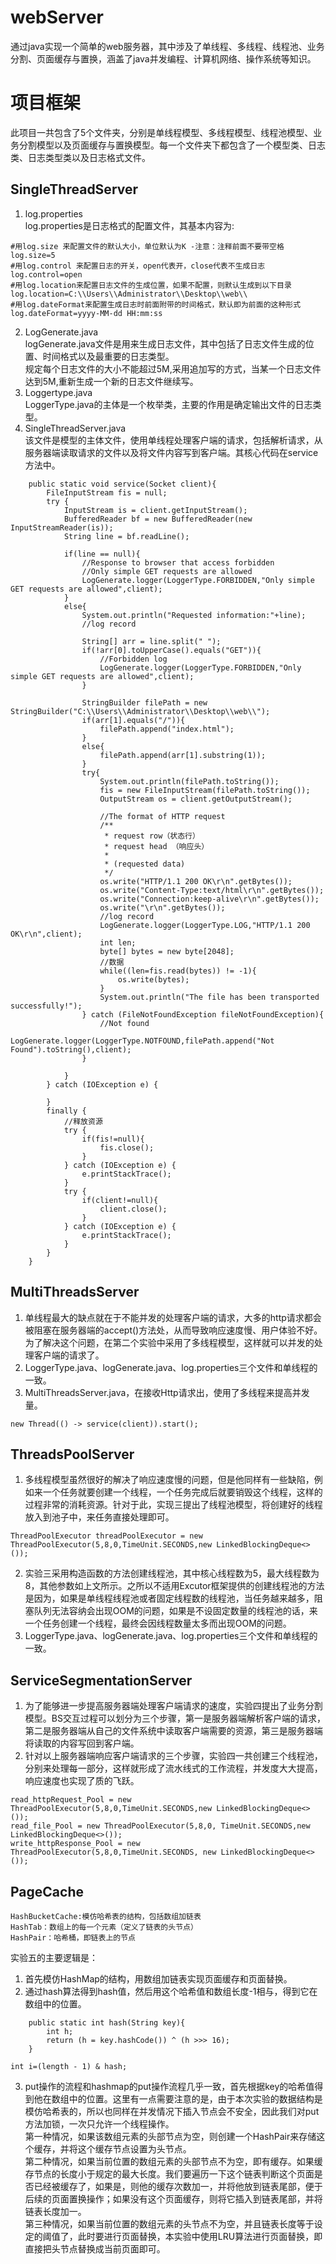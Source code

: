 # webServer
通过java实现一个简单的web服务器，其中涉及了单线程、多线程、线程池、业务分割、页面缓存与置换，涵盖了java并发编程、计算机网络、操作系统等知识。

# 项目框架
此项目一共包含了5个文件夹，分别是单线程模型、多线程模型、线程池模型、业务分割模型以及页面缓存与置换模型。每一个文件夹下都包含了一个模型类、日志类、日志类型类以及日志格式文件。

## SingleThreadServer
1. log.properties  
log.properties是日志格式的配置文件，其基本内容为:
```
#用log.size 来配置文件的默认大小，单位默认为K -注意：注释前面不要带空格
log.size=5
#用log.control 来配置日志的开关，open代表开，close代表不生成日志
log.control=open
#用log.location来配置日志文件的生成位置，如果不配置，则默认生成到以下目录
log.location=C:\\Users\\Administrator\\Desktop\\web\\
#用log.dateFormat来配置生成日志时前面附带的时间格式，默认即为前面的这种形式
log.dateFormat=yyyy-MM-dd HH:mm:ss
```
2. LogGenerate.java  
logGenerate.java文件是用来生成日志文件，其中包括了日志文件生成的位置、时间格式以及最重要的日志类型。  
规定每个日志文件的大小不能超过5M,采用追加写的方式，当某一个日志文件达到5M,重新生成一个新的日志文件继续写。
3. Loggertype.java  
LoggerType.java的主体是一个枚举类，主要的作用是确定输出文件的日志类型。
4. SingleThreadServer.java  
该文件是模型的主体文件，使用单线程处理客户端的请求，包括解析请求，从服务器端读取请求的文件以及将文件内容写到客户端。其核心代码在service方法中。
```
    public static void service(Socket client){
        FileInputStream fis = null;
        try {
            InputStream is = client.getInputStream();
            BufferedReader bf = new BufferedReader(new InputStreamReader(is));
            String line = bf.readLine();

            if(line == null){
                //Response to browser that access forbidden
                //Only simple GET requests are allowed
                LogGenerate.logger(LoggerType.FORBIDDEN,"Only simple GET requests are allowed",client);
            }
            else{
                System.out.println("Requested information:"+line);
                //log record

                String[] arr = line.split(" ");
                if(!arr[0].toUpperCase().equals("GET")){
                    //Forbidden log
                    LogGenerate.logger(LoggerType.FORBIDDEN,"Only simple GET requests are allowed",client);
                }

                StringBuilder filePath = new StringBuilder("C:\\Users\\Administrator\\Desktop\\web\\");
                if(arr[1].equals("/")){
                    filePath.append("index.html");
                }
                else{
                    filePath.append(arr[1].substring(1));
                }
                try{
                    System.out.println(filePath.toString());
                    fis = new FileInputStream(filePath.toString());
                    OutputStream os = client.getOutputStream();

                    //The format of HTTP request
                    /**
                     * request row（状态行）
                     * request head （响应头）
                     *
                     * (requested data)
                     */
                    os.write("HTTP/1.1 200 OK\r\n".getBytes());
                    os.write("Content-Type:text/html\r\n".getBytes());
                    os.write("Connection:keep-alive\r\n".getBytes());
                    os.write("\r\n".getBytes());
                    //log record
                    LogGenerate.logger(LoggerType.LOG,"HTTP/1.1 200 OK\r\n",client);
                    int len;
                    byte[] bytes = new byte[2048];
                    //数据
                    while((len=fis.read(bytes)) != -1){
                        os.write(bytes);
                    }
                    System.out.println("The file has been transported successfully!");
                } catch (FileNotFoundException fileNotFoundException){
                    //Not found
                    LogGenerate.logger(LoggerType.NOTFOUND,filePath.append("Not Found").toString(),client);
                }

            }
        } catch (IOException e) {

        }
        finally {
            //释放资源
            try {
                if(fis!=null){
                    fis.close();
                }
            } catch (IOException e) {
                e.printStackTrace();
            }
            try {
                if(client!=null){
                    client.close();
                }
            } catch (IOException e) {
                e.printStackTrace();
            }
        }
    }
```




## MultiThreadsServer
1. 单线程最大的缺点就在于不能并发的处理客户端的请求，大多的http请求都会被阻塞在服务器端的accept()方法处，从而导致响应速度慢、用户体验不好。为了解决这个问题，在第二个实验中采用了多线程模型，这样就可以并发的处理客户端的请求了。  
2. LoggerType.java、logGenerate.java、log.properties三个文件和单线程的一致。  
3. MultiThreadsServer.java，在接收Http请求出，使用了多线程来提高并发量。
```
new Thread(() -> service(client)).start();
```


## ThreadsPoolServer
1. 多线程模型虽然很好的解决了响应速度慢的问题，但是他同样有一些缺陷，例如来一个任务就要创建一个线程，一个任务完成后就要销毁这个线程，这样的过程非常的消耗资源。针对于此，实现三提出了线程池模型，将创建好的线程放入到池子中，来任务直接处理即可。
```
ThreadPoolExecutor threadPoolExecutor = new ThreadPoolExecutor(5,8,0,TimeUnit.SECONDS,new LinkedBlockingDeque<>());
```
2. 实验三采用构造函数的方法创建线程池，其中核心线程数为5，最大线程数为8，其他参数如上文所示。之所以不适用Excutor框架提供的创建线程池的方法是因为，如果是单线程线程池或者固定线程数的线程池，当任务越来越多，阻塞队列无法容纳会出现OOM的问题，如果是不设固定数量的线程池的话，来一个任务创建一个线程，最终会因线程数量太多而出现OOM的问题。  
3. LoggerType.java、logGenerate.java、log.properties三个文件和单线程的一致。 

## ServiceSegmentationServer
1. 为了能够进一步提高服务器端处理客户端请求的速度，实验四提出了业务分割模型。BS交互过程可以划分为三个步骤，第一是服务器端解析客户端的请求，第二是服务器端从自己的文件系统中读取客户端需要的资源，第三是服务器端将读取的内容写回到客户端。
2. 针对以上服务器端响应客户端请求的三个步骤，实验四一共创建三个线程池，分别来处理每一部分，这样就形成了流水线式的工作流程，并发度大大提高，响应速度也实现了质的飞跃。
```
read_httpRequest_Pool = new ThreadPoolExecutor(5,8,0,TimeUnit.SECONDS,new LinkedBlockingDeque<>());
read_file_Pool = new ThreadPoolExecutor(5,8,0, TimeUnit.SECONDS,new LinkedBlockingDeque<>());
write_httpResponse_Pool = new ThreadPoolExecutor(5,8,0,TimeUnit.SECONDS, new LinkedBlockingDeque<>());
```



## PageCache
```
HashBucketCache:模仿哈希表的结构，包括数组加链表  
HashTab：数组上的每一个元素（定义了链表的头节点）  
HashPair：哈希桶，即链表上的节点  
```
实验五的主要逻辑是：  
1. 首先模仿HashMap的结构，用数组加链表实现页面缓存和页面替换。
2. 通过hash算法得到hash值，然后用这个哈希值和数组长度-1相与，得到它在数组中的位置。
```
    public static int hash(String key){
        int h;
        return (h = key.hashCode()) ^ (h >>> 16);
    }
```
```
int i=(length - 1) & hash;
```
3. put操作的流程和hashmap的put操作流程几乎一致，首先根据key的哈希值得到他在数组中的位置。这里有一点需要注意的是，由于本次实验的数据结构是模仿哈希表的，所以也同样在并发情况下插入节点会不安全，因此我们对put方法加锁，一次只允许一个线程操作。  
第一种情况，如果该数组元素的头部节点为空，则创建一个HashPair来存储这个缓存，并将这个缓存节点设置为头节点。  
第二种情况，如果当前位置的数组元素的头部节点不为空，即有缓存。如果缓存节点的长度小于规定的最大长度。我们要遍历一下这个链表判断这个页面是否已经被缓存了，如果是，则他的缓存次数加一，并将他放到链表尾部，便于后续的页面置换操作；如果没有这个页面缓存，则将它插入到链表尾部，并将链表长度加一。  
第三种情况，如果当前位置的数组元素的头节点不为空，并且链表长度等于设定的阈值了，此时要进行页面替换，本实验中使用LRU算法进行页面替换，即直接把头节点替换成当前页面即可。


